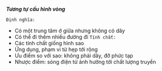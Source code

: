 ***Tương tự cấu hình vòng***

``Định nghĩa:``
- Có một trung tâm ở giữa nhưng không có dây
- Có thể đi thêm nhiều đường đi
`` Tính chất: ``
- Các tính chất giống hình sao
- Ứng dụng, phạm vi từ hẹp tới rộng
- Ưu điểm so với sao: không phải dây, đỡ phức tạp
- Nhược điểm: sóng điện từ ảnh hưởng tới chất lượng truyền
